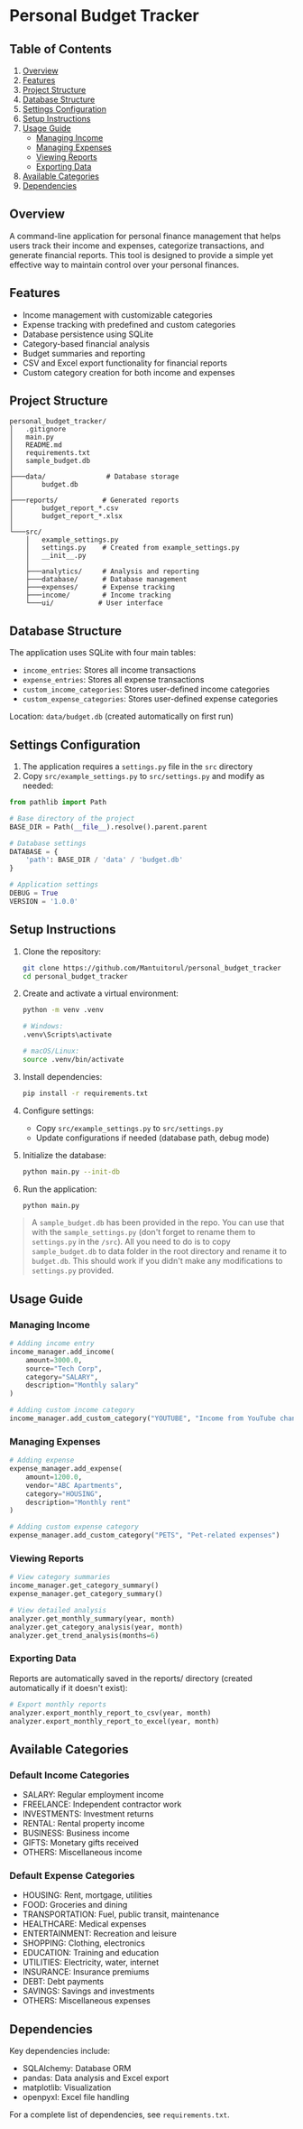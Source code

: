 # Personal Budget Tracker

## Table of Contents
1. [Overview](#overview)
2. [Features](#features)
3. [Project Structure](#project-structure)
4. [Database Structure](#database-structure)
5. [Settings Configuration](#settings-configuration)
6. [Setup Instructions](#setup-instructions)
7. [Usage Guide](#usage-guide)
   - [Managing Income](#managing-income)
   - [Managing Expenses](#managing-expenses)
   - [Viewing Reports](#viewing-reports)
   - [Exporting Data](#exporting-data)
8. [Available Categories](#available-categories)
9. [Dependencies](#dependencies)

## Overview
A command-line application for personal finance management that helps users track their income and expenses, categorize transactions, and generate financial reports. This tool is designed to provide a simple yet effective way to maintain control over your personal finances.

## Features
- Income management with customizable categories
- Expense tracking with predefined and custom categories
- Database persistence using SQLite
- Category-based financial analysis
- Budget summaries and reporting
- CSV and Excel export functionality for financial reports
- Custom category creation for both income and expenses

## Project Structure
```
personal_budget_tracker/
│   .gitignore
│   main.py
│   README.md
│   requirements.txt
│   sample_budget.db
│
├───data/               # Database storage
│       budget.db
│
├───reports/           # Generated reports
│       budget_report_*.csv
│       budget_report_*.xlsx
│
└───src/
    │   example_settings.py
    │   settings.py    # Created from example_settings.py
    │   __init__.py
    │
    ├───analytics/     # Analysis and reporting
    ├───database/      # Database management
    ├───expenses/      # Expense tracking
    ├───income/        # Income tracking
    └───ui/           # User interface
```

## Database Structure
The application uses SQLite with four main tables:
- `income_entries`: Stores all income transactions
- `expense_entries`: Stores all expense transactions
- `custom_income_categories`: Stores user-defined income categories
- `custom_expense_categories`: Stores user-defined expense categories

Location: `data/budget.db` (created automatically on first run)

## Settings Configuration
1. The application requires a `settings.py` file in the `src` directory
2. Copy `src/example_settings.py` to `src/settings.py` and modify as needed:

```python
from pathlib import Path

# Base directory of the project
BASE_DIR = Path(__file__).resolve().parent.parent

# Database settings
DATABASE = {
    'path': BASE_DIR / 'data' / 'budget.db'
}

# Application settings
DEBUG = True
VERSION = '1.0.0'
```

## Setup Instructions
1. Clone the repository:
   ```bash
   git clone https://github.com/Mantuitorul/personal_budget_tracker
   cd personal_budget_tracker
   ```

2. Create and activate a virtual environment:
   ```bash
   python -m venv .venv
   
   # Windows:
   .venv\Scripts\activate
   
   # macOS/Linux:
   source .venv/bin/activate
   ```

3. Install dependencies:
   ```bash
   pip install -r requirements.txt
   ```

4. Configure settings:
   - Copy `src/example_settings.py` to `src/settings.py`
   - Update configurations if needed (database path, debug mode)

5. Initialize the database:
   ```bash
   python main.py --init-db
   ```

6. Run the application:
   ```bash
   python main.py
   ```

> A `sample_budget.db` has been provided in the repo. You can use that with the `sample_settings.py` (don't forget to rename them to `settings.py` in the `/src`). All you need to do is to copy `sample_budget.db` to data folder in the root directory and rename it to `budget.db`. This should work if you didn't make any modifications to `settings.py` provided.

## Usage Guide

### Managing Income
```python
# Adding income entry
income_manager.add_income(
    amount=3000.0,
    source="Tech Corp",
    category="SALARY",
    description="Monthly salary"
)

# Adding custom income category
income_manager.add_custom_category("YOUTUBE", "Income from YouTube channel")
```

### Managing Expenses
```python
# Adding expense
expense_manager.add_expense(
    amount=1200.0,
    vendor="ABC Apartments",
    category="HOUSING",
    description="Monthly rent"
)

# Adding custom expense category
expense_manager.add_custom_category("PETS", "Pet-related expenses")
```

### Viewing Reports
```python
# View category summaries
income_manager.get_category_summary()
expense_manager.get_category_summary()

# View detailed analysis
analyzer.get_monthly_summary(year, month)
analyzer.get_category_analysis(year, month)
analyzer.get_trend_analysis(months=6)
```

### Exporting Data
Reports are automatically saved in the reports/ directory (created automatically if it doesn't exist):
```python
# Export monthly reports
analyzer.export_monthly_report_to_csv(year, month)
analyzer.export_monthly_report_to_excel(year, month)
```

## Available Categories

### Default Income Categories
- SALARY: Regular employment income
- FREELANCE: Independent contractor work
- INVESTMENTS: Investment returns
- RENTAL: Rental property income
- BUSINESS: Business income
- GIFTS: Monetary gifts received
- OTHERS: Miscellaneous income

### Default Expense Categories
- HOUSING: Rent, mortgage, utilities
- FOOD: Groceries and dining
- TRANSPORTATION: Fuel, public transit, maintenance
- HEALTHCARE: Medical expenses
- ENTERTAINMENT: Recreation and leisure
- SHOPPING: Clothing, electronics
- EDUCATION: Training and education
- UTILITIES: Electricity, water, internet
- INSURANCE: Insurance premiums
- DEBT: Debt payments
- SAVINGS: Savings and investments
- OTHERS: Miscellaneous expenses

## Dependencies
Key dependencies include:
- SQLAlchemy: Database ORM
- pandas: Data analysis and Excel export
- matplotlib: Visualization
- openpyxl: Excel file handling

For a complete list of dependencies, see `requirements.txt`.
